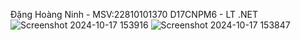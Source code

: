 Đặng Hoàng Ninh - MSV:22810101370
D17CNPM6 - LT .NET
![Screenshot 2024-10-17 153916](https://github.com/user-attachments/assets/80ff0d0d-0e51-4d9f-a614-4227a3d43705)
![Screenshot 2024-10-17 153847](https://github.com/user-attachments/assets/77e9ef6b-b8ba-4afe-b8d2-ef449eab08d7)
